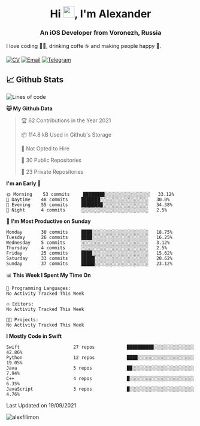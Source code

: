 <h1 align="center">Hi <img src="https://raw.githubusercontent.com/MartinHeinz/MartinHeinz/master/wave.gif" width="30px">, I'm Alexander</h1>
<h3 align="center">An iOS Developer from Voronezh, Russia</h3>

I love coding 👨‍💻, drinking coffe ☕️ and making people happy 🎊.

[![CV](https://img.shields.io/badge/CV-Александр%20Филимонов-14b420)](http://alexfilimon.github.io/)
[![Email](https://img.shields.io/badge/Email-as.filimonov@mail.ru-f39f37)](mailto:as.filimonov@mail.ru)
[![Telegram](https://img.shields.io/badge/Telegram-alexfilimon-1686b1)](https://t.me/alexfilimon)

## 📈 Github Stats

<!--START_SECTION:waka-->
![Lines of code](https://img.shields.io/badge/From%20Hello%20World%20I%27ve%20Written-364398%20lines%20of%20code-blue)

**🐱 My Github Data** 

> 🏆 62 Contributions in the Year 2021
 > 
> 📦 114.8 kB Used in Github's Storage 
 > 
> 🚫 Not Opted to Hire
 > 
> 📜 30 Public Repositories 
 > 
> 🔑 23 Private Repositories  
 > 
**I'm an Early 🐤** 

```text
🌞 Morning    53 commits     ████████░░░░░░░░░░░░░░░░░   33.12% 
🌆 Daytime    48 commits     ███████░░░░░░░░░░░░░░░░░░   30.0% 
🌃 Evening    55 commits     ████████░░░░░░░░░░░░░░░░░   34.38% 
🌙 Night      4 commits      ░░░░░░░░░░░░░░░░░░░░░░░░░   2.5%

```
📅 **I'm Most Productive on Sunday** 

```text
Monday       30 commits     ████░░░░░░░░░░░░░░░░░░░░░   18.75% 
Tuesday      26 commits     ████░░░░░░░░░░░░░░░░░░░░░   16.25% 
Wednesday    5 commits      ░░░░░░░░░░░░░░░░░░░░░░░░░   3.12% 
Thursday     4 commits      ░░░░░░░░░░░░░░░░░░░░░░░░░   2.5% 
Friday       25 commits     ████░░░░░░░░░░░░░░░░░░░░░   15.62% 
Saturday     33 commits     █████░░░░░░░░░░░░░░░░░░░░   20.62% 
Sunday       37 commits     █████░░░░░░░░░░░░░░░░░░░░   23.12%

```


📊 **This Week I Spent My Time On** 

```text
💬 Programming Languages: 
No Activity Tracked This Week

🔥 Editors: 
No Activity Tracked This Week

🐱‍💻 Projects: 
No Activity Tracked This Week

```

**I Mostly Code in Swift** 

```text
Swift                    27 repos            ██████████░░░░░░░░░░░░░░░   42.86% 
Python                   12 repos            ████░░░░░░░░░░░░░░░░░░░░░   19.05% 
Java                     5 repos             ██░░░░░░░░░░░░░░░░░░░░░░░   7.94% 
C++                      4 repos             █░░░░░░░░░░░░░░░░░░░░░░░░   6.35% 
JavaScript               3 repos             █░░░░░░░░░░░░░░░░░░░░░░░░   4.76%

```



 Last Updated on 19/09/2021
<!--END_SECTION:waka-->

<img align="center" src="https://github-readme-stats.vercel.app/api?username=alexfilimon&show_icons=true" alt="alexfilimon" />
